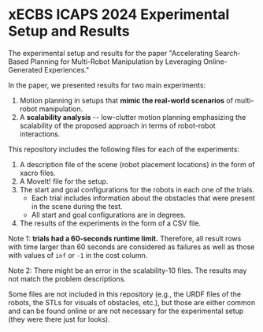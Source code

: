 # xECBS ICAPS 2024 Experimental Setup and Results
The experimental setup and results for the paper "Accelerating Search-Based Planning for Multi-Robot Manipulation by Leveraging Online-Generated Experiences."

In the paper, we presented results for two main experiments:
1. Motion planning in setups that **mimic the real-world scenarios** of multi-robot manipulation.
2. A **scalability analysis** -- low-clutter motion planning emphasizing the scalability of the proposed approach in terms of robot-robot interactions.

This repository includes the following files for each of the experiments:
1. A description file of the scene (robot placement locations) in the form of xacro files.
2. A MoveIt! file for the setup.
3. The start and goal configurations for the robots in each one of the trials.
   * Each trial includes information about the obstacles that were present in the scene during the test.
   * All start and goal configurations are in degrees.
4. The results of the experiments in the form of a CSV file.

Note 1: **trials had a 60-seconds runtime limit.** Therefore, all result rows with time larger than 60 seconds are considered as failures as well as those with values of `inf` or `-1` in the cost column.

Note 2: There might be an error in the scalability-10 files. The results may not match the problem descriptions.

Some files are not included in this repository (e.g., the URDF files of the robots, the STLs for visuals of obstacles, etc.), but those are either common and can be found online or are not necessary for the experimental setup (they were there just for looks).

